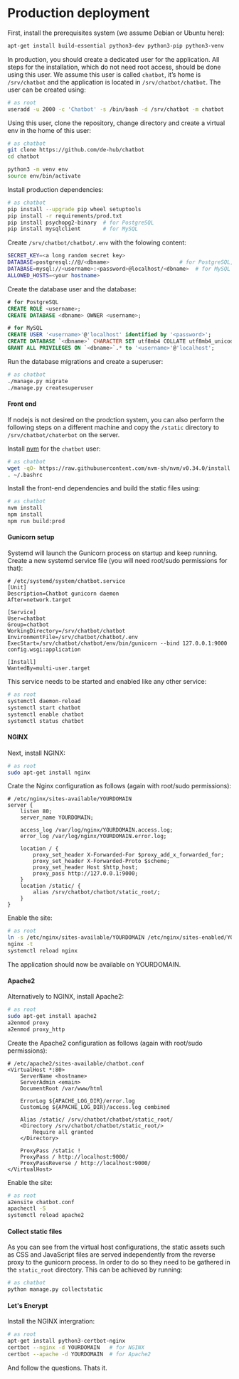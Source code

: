 Production deployment
=====================

First, install the prerequisites system (we assume Debian or Ubuntu here):

```bash
apt-get install build-essential python3-dev python3-pip python3-venv
```

In production, you should create a dedicated user for the application. All steps for the installation, which do not need root access, should be done using this user. We assume this user is called `chatbot`, it’s home is `/srv/chatbot` and the application is located in `/srv/chatbot/chatbot`. The user can be created using:

```bash
# as root
useradd -u 2000 -c 'Chatbot' -s /bin/bash -d /srv/chatbot -m chatbot
```

Using this user, clone the repository, change directory and create a virtual env in the home of this user:

```bash
# as chatbot
git clone https://github.com/de-hub/chatbot
cd chatbot

python3 -m venv env
source env/bin/activate
```

Install production dependencies:

```bash
# as chatbot
pip install --upgrade pip wheel setuptools
pip install -r requirements/prod.txt
pip install psychopg2-binary  # for PostgreSQL
pip install mysqlclient       # for MySQL
```

Create `/srv/chatbot/chatbot/.env` with the folowing content:

```bash
SECRET_KEY=<a long random secret key>
DATABASE=postgresql://@/<dbname>                      # for PostgreSQL, using peer auth
DATABASE=mysql://<username>:<password>@localhost/<dbname>  # for MySQL
ALLOWED_HOSTS=<your hostname>
```

Create the database user and the database:

```sql
# for PostgreSQL
CREATE ROLE <username>;
CREATE DATABASE <dbname> OWNER <username>;

# for MySQL
CREATE USER '<username>'@'localhost' identified by '<password>';
CREATE DATABASE `<dbname>` CHARACTER SET utf8mb4 COLLATE utf8mb4_unicode_ci;
GRANT ALL PRIVILEGES ON `<dbname>`.* to '<username>'@'localhost';
```

Run the database migrations and create a superuser:

```bash
# as chatbot
./manage.py migrate
./manage.py createsuperuser
```

#### Front end

If nodejs is not desired on the prodction system, you can also perform the following steps on a different machine and copy the `/static` directory to `/srv/chatbot/chaterbot` on the server.

Install [nvm](https://github.com/nvm-sh/nvm) for the `chatbot` user:

```bash
# as chatbot
wget -qO- https://raw.githubusercontent.com/nvm-sh/nvm/v0.34.0/install.sh | bash
. ~/.bashrc
```

Install the front-end dependencies and build the static files using:

```bash
# as chatbot
nvm install
npm install
npm run build:prod
```

#### Gunicorn setup

Systemd will launch the Gunicorn process on startup and keep running. Create a new systemd service file (you will need root/sudo permissions for that):

```
# /etc/systemd/system/chatbot.service
[Unit]
Description=Chatbot gunicorn daemon
After=network.target

[Service]
User=chatbot
Group=chatbot
WorkingDirectory=/srv/chatbot/chatbot
EnvironmentFile=/srv/chatbot/chatbot/.env
ExecStart=/srv/chatbot/chatbot/env/bin/gunicorn --bind 127.0.0.1:9000 config.wsgi:application

[Install]
WantedBy=multi-user.target
```

This service needs to be started and enabled like any other service:

```bash
# as root
systemctl daemon-reload
systemctl start chatbot
systemctl enable chatbot
systemctl status chatbot
```

#### NGINX

Next, install NGINX:

```bash
# as root
sudo apt-get install nginx
```

Crate the Nginx configuration as follows (again with root/sudo permissions):

```
# /etc/nginx/sites-available/YOURDOMAIN
server {
    listen 80;
    server_name YOURDOMAIN;

    access_log /var/log/nginx/YOURDOMAIN.access.log;
    error_log /var/log/nginx/YOURDOMAIN.error.log;

    location / {
        proxy_set_header X-Forwarded-For $proxy_add_x_forwarded_for;
        proxy_set_header X-Forwarded-Proto $scheme;
        proxy_set_header Host $http_host;
        proxy_pass http://127.0.0.1:9000;
    }
    location /static/ {
        alias /srv/chatbot/chatbot/static_root/;
    }
}
```

Enable the site:

```bash
# as root
ln -s /etc/nginx/sites-available/YOURDOMAIN /etc/nginx/sites-enabled/YOURDOMAIN
nginx -t
systemctl reload nginx
```

The application should now be available on YOURDOMAIN.

#### Apache2

Alternatively to NGINX, install Apache2:

```bash
# as root
sudo apt-get install apache2
a2enmod proxy
a2enmod proxy_http
```

Create the Apache2 configuration as follows (again with root/sudo permissions):

```
# /etc/apache2/sites-available/chatbot.conf
<VirtualHost *:80>
    ServerName <hostname>
    ServerAdmin <emain>
    DocumentRoot /var/www/html

    ErrorLog ${APACHE_LOG_DIR}/error.log
    CustomLog ${APACHE_LOG_DIR}/access.log combined

    Alias /static/ /srv/chatbot/chatbot/static_root/
    <Directory /srv/chatbot/chatbot/static_root/>
        Require all granted
    </Directory>

    ProxyPass /static !
    ProxyPass / http://localhost:9000/
    ProxyPassReverse / http://localhost:9000/
</VirtualHost>
```

Enable the site:

```bash
# as root
a2ensite chatbot.conf
apachectl -S
systemctl reload apache2
```

#### Collect static files

As you can see from the virtual host configurations, the static assets such as CSS and JavaScript files are served independently from the reverse proxy to the gunicorn process. In order to do so they need to be gathered in the `static_root` directory. This can be achieved by running:

```bash
# as chatbot
python manage.py collectstatic
```

#### Let's Encrypt

Install the NGINX intergration:

```bash
# as root
apt-get install python3-certbot-nginx
certbot --nginx -d YOURDOMAIN   # for NGINX
certbot --apache -d YOURDOMAIN  # for Apache2
```

And follow the questions. Thats it.

